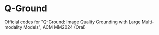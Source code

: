 # Q-Ground
Official codes for "Q-Ground: Image Quality Grounding with Large Multi-modality Models", ACM MM2024 (Oral)
